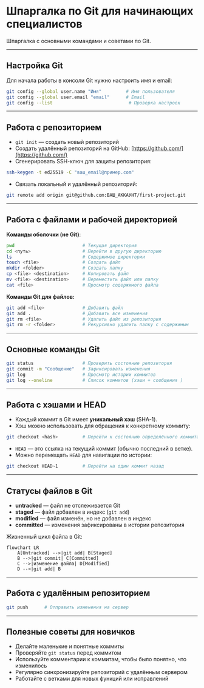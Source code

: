 # Шпаргалка по Git для начинающих специалистов

Шпаргалка с основными командами и советами по Git.

---

## Настройка Git

Для начала работы в консоли Git нужно настроить имя и email:

```bash
git config --global user.name "Имя"         # Имя пользователя
git config --global user.email "email"      # Email
git config --list                            # Проверка настроек
```

---

## Работа с репозиторием

* `git init` — создать новый репозиторий
* Создать удалённый репозиторий на GitHub: [https://github.com/](https://github.com/)
* Сгенерировать SSH-ключ для защиты репозитория:

```bash
ssh-keygen -t ed25519 -C "ваш_email@пример.com"
```

* Связать локальный и удалённый репозиторий:

```bash
git remote add origin git@github.com:ВАШ_АККАУНТ/first-project.git
```

---

## Работа с файлами и рабочей директорией

**Команды оболочки (не Git)**:

```bash
pwd                         # Текущая директория
cd <путь>                   # Перейти в другую директорию
ls                          # Содержимое директории
touch <file>                # Создать файл
mkdir <folder>              # Создать папку
cp <file> <destination>     # Копировать файл
mv <file> <destination>     # Переместить файл или папку
cat <file>                  # Просмотр содержимого файла
```

**Команды Git для файлов:**

```bash
git add <file>              # Добавить файл
git add .                   # Добавить все изменения
git rm <file>               # Удалить файл из репозитория
git rm -r <folder>          # Рекурсивно удалить папку с содержимым
```

---

## Основные команды Git

```bash
git status                  # Проверить состояние репозитория
git commit -m "Сообщение"   # Зафиксировать изменения
git log                     # Просмотр истории коммитов
git log --oneline           # Список коммитов (хэши + сообщения )
```

---

## Работа с хэшами и HEAD

* Каждый коммит в Git имеет **уникальный хэш** (SHA-1).
* Хэш можно использовать для обращения к конкретному коммиту:

```bash
git checkout <hash>         # Перейти к состоянию определённого коммита
```

* `HEAD` — это ссылка на текущий коммит (обычно последний в ветке).
* Можно перемещать `HEAD` для навигации по истории:

```bash
git checkout HEAD~1         # Перейти на один коммит назад
```

---

## Статусы файлов в Git

* **untracked** — файл не отслеживается Git
* **staged** — файл добавлен в индекс (`git add`)
* **modified** — файл изменён, но не добавлен в индекс
* **committed** — изменения зафиксированы в истории репозитория  

 Жизненный цикл файла в Git:

```mermaid
flowchart LR
    A[Untracked] -->|git add| B[Staged]
    B -->|git commit| C[Committed]
    C -->|изменение файла| D[Modified]
    D -->|git add| B
```

---

## Работа с удалённым репозиторием

```bash
git push      # Отправить изменения на сервер
```

---

## Полезные советы для новичков

* Делайте маленькие и понятные коммиты 
* Проверяйте `git status` перед коммитом 
* Используйте комментарии к коммитам, чтобы было понятно, что изменилось
* Регулярно синхронизируйте репозиторий с удалённым сервером 
* Работайте с ветками для новых функций или исправлений 

